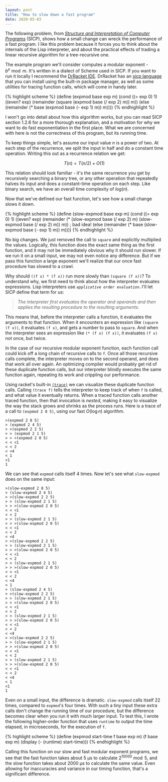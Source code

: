 ```yaml
---
layout: post
title: "How to slow down a fast program"
date: 2020-05-03
---
```


The following problem, from [_Structure and Interpretation of Computer Programs_](https://mitpress.mit.edu/sites/default/files/sicp/full-text/book/book.html) (SICP), shows how a small change can wreck the performance of a fast program. I like this problem because it forces you to think about the internals of the Lisp interpreter, and about the practical effects of trading a linear recursive algorithm for a tree-recursive one.

The example program we'll consider computes a modular exponent - $b^e \bmod m$. It's written in a dialect of Scheme used in SICP. If you want to run it locally I recommend the [DrRacket IDE](https://racket-lang.org/). DrRacket has an [sicp language](https://docs.racket-lang.org/sicp-manual/) that you can install using the built-in package manager, as well as some utilities for tracing function calls, which will come in handy later.

{% highlight scheme %}
(define (expmod base exp m)
  (cond ((= exp 0) 1)
        ((even? exp)
         (remainder (square (expmod base (/ exp 2) m)) m))
         (else
         (remainder (* base (expmod base (- exp 1) m)) m))))
{% endhighlight %}

I won't go into detail about how this algorithm works, but you can read SICP section 1.2.6 for a more thorough explanation, and a motivation for why we want to do fast exponentiation in the first place. What we are concerned with here is not the correctness of this program, but its running time.

To keep things simple, let's assume our input value $n$ is a power of two. At each step of the recurrence, we split the input in half and do a constant time operation. Writing this out as a recurrence relation we get:

$$
T(n)= T(n/2) + O(1)
$$

This relation should look familiar - it's the same recurrence you get by recursively searching a binary tree, or any other operation that repeatedly halves its input and does a constant-time operation on each step. Like binary search, we have an overall time complexity of $log(n)$.

Now that we've defined our fast function, let's see how a small change slows it down.

{% highlight scheme %}
(define (slow-expmod base exp m)
  (cond ((= exp 0) 1)
        ((even? exp)
         (remainder (* (slow-expmod base (/ exp 2) m)
                       (slow-expmod base (/ exp 2) m)) m)) ; bad idea!
         (else
         (remainder (* base (slow-expmod base (- exp 1) m)) m))))
{% endhighlight %}

No big changes. We just removed the call to `square` and explicitly multiplied the values. Logically, this function does the exact same thing as the first function, and it may not be immediately obvious why it should run slower. If we run it on a small input, we may not even notice any difference. But if we pass this function a large exponent we'll realize that our once fast procedure has slowed to a crawl.

Why should `((f x) * (f x))` run more slowly than `(square (f x))`? To understand why, we first need to think about how the interpreter evaluates expressions. Lisp interpreters use _`applicative order evaluation`_. I'll let SICP define that term for us:

  > _The interpreter first evaluates the operator and operands and then applies the resulting procedure to the resulting arguments._

This means that, before the interpreter calls a function, it evaluates the arguments to that function. When it encounters an expression like `(square (f x))`, it evaluates `(f x)`, and gets a number to pass to `square`. And when the interpreter sees an expression like `(* (f x) (f x))`, it evaluates `(f x)` not once, but twice.

In the case of our recursive modular exponent function, each function call could kick off a long chain of recursive calls to `f`. Once all those recursive calls complete, the interpreter moves on to the second operand, and does that work all over again. An optimizing compiler would probably get rid of these duplicate function calls, but our interpreter blindly executes the same function again, repeating its work and crippling our performance.

Using racket's built-in [`(trace)`](https://docs.racket-lang.org/reference/debugging.html) we can visualize these duplicate function calls. Calling `(trace f)` tells the interpreter to keep track of when `f` is called, and what value it eventually returns. When a traced function calls another traced function, then that invocation is _nested_, making it easy to visualize the way the stack grows and shrinks as the process runs. Here is a trace of a call to `(expmod 2 8 5)`, using our fast $O(\log n)$ algorithm.

```
>(expmod 2 8 5)
> (expmod 2 4 5)
> >(expmod 2 2 5)
> > (expmod 2 1 5)
> > >(expmod 2 0 5)
< < <1
< < 2
< <4
< 1
<1
1
```

We can see that `expmod` calls itself 4 times. Now let's see what `slow-expmod` does on the same input:

```
>(slow-expmod 2 8 5)
> (slow-expmod 2 4 5)
> >(slow-expmod 2 2 5)
> > (slow-expmod 2 1 5)
> > >(slow-expmod 2 0 5)
< < <1
< < 2
> > (slow-expmod 2 1 5)
> > >(slow-expmod 2 0 5)
< < <1
< < 2
< <4
> >(slow-expmod 2 2 5)
> > (slow-expmod 2 1 5)
> > >(slow-expmod 2 0 5)
< < <1
< < 2
> > (slow-expmod 2 1 5)
> > >(slow-expmod 2 0 5)
< < <1
< < 2
< <4
< 1
> (slow-expmod 2 4 5)
> >(slow-expmod 2 2 5)
> > (slow-expmod 2 1 5)
> > >(slow-expmod 2 0 5)
< < <1
< < 2
> > (slow-expmod 2 1 5)
> > >(slow-expmod 2 0 5)
< < <1
< < 2
< <4
> >(slow-expmod 2 2 5)
> > (slow-expmod 2 1 5)
> > >(slow-expmod 2 0 5)
< < <1
< < 2
> > (slow-expmod 2 1 5)
> > >(slow-expmod 2 0 5)
< < <1
< < 2
< <4
< 1
<1
1
```

Even on a small input, the difference is dramatic. `slow-expmod` calls itself 22 times, compared to `expmod`'s four times. With such a tiny input these extra calls don't change the running time of our procedure, but the difference becomes clear when you run it with much larger input. To test this, I wrote the following higher-order function that uses `runtime` to output the time elapsed, in microseconds, for the execution of `f`.

{% highlight scheme %}
(define (expmod start-time f base exp m)
  (f base exp m)
  (display (- (runtime) start-time)))
{% endhighlight %}

Calling this function on our slow and fast modular exponent programs, we see that the fast function takes about 5 µs to calculate $2^{10000} \bmod 5$, and the slow function takes about 2000 µs to calculate the same value. Even allowing for inaccuracies and variance in our timing function, that's a significant difference.
